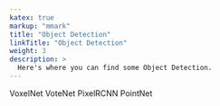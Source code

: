 ```yaml
---
katex: true
markup: "mmark"
title: "Object Detection"
linkTitle: "Object Detection"
weight: 3
description: >
  Here's where you can find some Object Detection.
---
```

VoxelNet
VoteNet
PixelRCNN
PointNet
